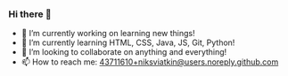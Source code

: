 ### Hi there 👋

- 🔭 I’m currently working on learning new things!
- 🌱 I’m currently learning HTML, CSS, Java, JS, Git, Python!
- 👯 I’m looking to collaborate on anything and everything!
- 📫 How to reach me: 43711610+niksviatkin@users.noreply.github.com


<!--
**niksviatkin/niksviatkin** is a ✨ _special_ ✨ repository because its `README.md` (this file) appears on your GitHub profile.

Here are some ideas to get you started:

- 🔭 I’m currently working on ...
- 🌱 I’m currently learning ...
- 👯 I’m looking to collaborate on ...
- 🤔 I’m looking for help with ...
- 💬 Ask me about ...
- 📫 How to reach me: ...
- 😄 Pronouns: ...
- ⚡ Fun fact: ...
-->
